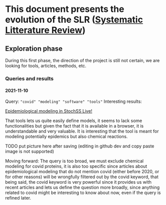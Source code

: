 # This document presents the evolution of the SLR ([Systematic Litterature Review](https://en.wikipedia.org/wiki/Systematic_review))

## Exploration phase

During this first phase, the direction of the project is still not certain, we are looking for tools, articles, methods, etc.

### Queries and results

#### 2021-11-10

Query: `"covid" "modeling" "software" "tools"`
Interesting results:

[Epidemiological modeling in StochSS Live!](https://www.ncbi.nlm.nih.gov/pmc/articles/PMC7929247/)

That tools lets us quite easily define models, it seems to lack some functionalities but given the fact that it is available in a browser, it is understandable and very valuable. It is interesting that the tool is meant for modeling potentially epidemics but also chemical reactions.

TODO put picture here after saving (editing in github dev and copy paste image is not supported)

Moving forward:
The query is too broad, we must exclude chemical modeling for covid proteins, it is also too specific since articles about epidemiological modeling that do not mention covid (either before 2020, or for other reasons) will be wrongfully filtered out by the covid keyword, that being said, the covid keyword is very powerful since it provides us with recent articles and lets us define the question more broadly, since anything related to covid might be interesting to know about now, even if the query is refined later.